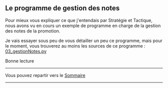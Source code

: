 ## Le programme de gestion des notes

Pour mieux vous expliquer ce que j'entendais par
Stratégie et Tactique, nous avons vu en cours un exemple
de programme en charge de la gestion des notes de la promotion.

Je vais essayer sous peu de vous détailler un peu ce programme,
mais pour le moment, vous trouverez au moins les sources de ce programme : [03_gestionNotes.py](Sources/03_01_gestionNotes.py)

Bonne lecture

___
Vous pouvez repartir vers le [Sommaire](99_sommaire.md)
___
